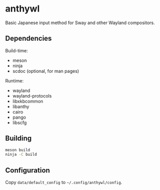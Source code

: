 # anthywl

Basic Japanese input method for Sway and other Wayland compositors.

## Dependencies

Build-time:

- meson
- ninja
- scdoc (optional, for man pages)

Runtime:

- wayland
- wayland-protocols
- libxkbcommon
- libanthy
- cairo
- pango
- libscfg

## Building

```sh
meson build
ninja -C build
```

## Configuration

Copy `data/default_config` to `~/.config/anthywl/config`.
